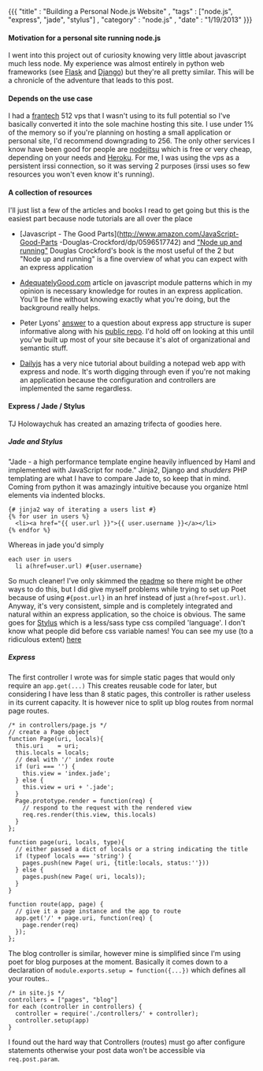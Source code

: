 {{{
    "title" : "Building a Personal Node.js Website"
  , "tags" : ["node.js", "express", "jade", "stylus"]
  , "category" : "node.js"
  , "date" : "1/19/2013"
  }}}


#### Motivation for a personal site running node.js
I went into this project out of curiosity knowing very little about javascript much less node.
My experience was almost entirely in python web frameworks (see [Flask](http://flask.pocoo.org/) and [Django](https://www.djangoproject.com/))
but they're all pretty similar. This will be a chronicle of the adventure that leads to this post.

<!--more-->

#### Depends on the use case
I had a [frantech](http://buyvm.net) 512 vps that I wasn't using to its full potential so I've basically converted it into the sole machine hosting this site. I use under 1% of the memory
so if you're planning on hosting a small application or personal site, I'd recommend downgrading to 256. The only other services I know have been good for people are [nodejitsu](http://nodejitsu.com/)
which is free or very cheap, depending on your needs and [Heroku](http://www.heroku.com/). For me, I was using the vps as a persistent irssi connection, so it was serving 2 purposes 
(irssi uses so few resources you won't even know it's running).

#### A collection of resources
I'll just list a few of the articles and books I read to get going but this is the easiest part because node tutorials are all over the place

- [Javascript - The Good Parts](http://www.amazon.com/JavaScript-Good-Parts -Douglas-Crockford/dp/0596517742) and ["Node up and running"](http://www.amazon.com/Node-Running-Scalable-Server-Side-JavaScript/dp/1449398588)
    Douglas  Crockford's book is the most useful of the 2 but "Node up and  running" is a fine overview of what you can expect with an express application

- [AdequatelyGood.com](http://www.adequatelygood.com/2010/3/JavaScript-Module-Pattern-In-Depth) article on javascript module patterns  which in my opinion is necessary knowledge for routes in an express application.  You'll be fine without knowing exactly what you're doing, but the background really helps.

- Peter Lyons' [answer](http://stackoverflow.com/questions/5778245/expressjs-how-to-structure-an-application) to a question about express app structure is super informative along with his 
  [public repo](https://github.com/focusaurus/peterlyons.com).  I'd hold off on looking at this until you've built up most of your site because it's alot of organizational and semantic stuff.

- [Dailyjs](http://dailyjs.com/2010/11/15/node-tutorial-3/) has a very nice tutorial about building a notepad web app with express and node. It's worth digging through even if you're not making an application because the configuration and controllers are implemented the same regardless.

#### Express / Jade / Stylus
TJ Holowaychuk has created an amazing trifecta of goodies here.  

##### Jade and Stylus
"Jade - a high performance template engine heavily influenced by Haml and implemented with JavaScript for node."
Jinja2, Django and *shudders* PHP templating are what I have to compare Jade to, so keep that in mind. 
Coming from python it was amazingly intuitive because you organize html elements via indented blocks. 
    
    {# jinja2 way of iterating a users list #}
    {% for user in users %}
      <li><a href="{{ user.url }}">{{ user.username }}</a></li>
    {% endfor %}
    
Whereas in jade you'd simply

    each user in users
      li a(href=user.url) #{user.username}
      
So much cleaner! I've only skimmed the [readme](https://github.com/visionmedia/jade#readme) so there might be other ways to do this, but I did give myself problems while trying to set up Poet 
because of using `#{post.url}` in an href instead of just `a(href=post.url)`.  
Anyway, it's very consistent, simple and is completely integrated and natural within an express application, so the choice is obvious.  The same goes for [Stylus](http://learnboost.github.com/stylus/) which is a less/sass type css compiled 'language'.  I don't know what people did before css variable names! You can see my use (to a ridiculous extent) [here](https://github.com/tippenein/brdyorn.com/blob/master/public/stylesheets/style.styl)

##### Express
The first controller I wrote was for simple static pages that would only require an `app.get(...)` 
This creates reusable code for later, but considering I have less than 8 static pages, this controller is rather useless in its current capacity. It is however nice to split up blog routes from normal page routes.

    /* in controllers/page.js */
    // create a Page object 
    function Page(uri, locals){
      this.uri    = uri;
      this.locals = locals;
      // deal with '/' index route
      if (uri === '') {
        this.view = 'index.jade';
      } else {
        this.view = uri + '.jade';
      }
      Page.prototype.render = function(req) {
        // respond to the request with the rendered view
        req.res.render(this.view, this.locals)
      }
    };

    function page(uri, locals, type){
      // either passed a dict of locals or a string indicating the title
      if (typeof locals === 'string') {
        pages.push(new Page( uri, {title:locals, status:''})) 
      } else {
        pages.push(new Page( uri, locals));
      }
    }

    function route(app, page) {
      // give it a page instance and the app to route
      app.get('/' + page.uri, function(req) {
        page.render(req)
      });
    };
    
The blog controller is similar, however mine is simplified since I'm using poet for blog purposes at the moment. Basically it comes down to a declaration of `module.exports.setup = function({...})` which defines all your routes..
    
    /* in site.js */
    controllers = ["pages", "blog"]
    for each (controller in controllers) {
      controller = require('./controllers/' + controller);
      controller.setup(app)
    }
    
I found out the hard way that Controllers (routes) must go after configure statements otherwise your post data won't be accessible via `req.post.param`.
